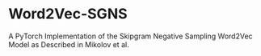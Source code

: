 # Word2Vec-SGNS
A PyTorch Implementation of the Skipgram Negative Sampling Word2Vec Model as Described in Mikolov et al.
